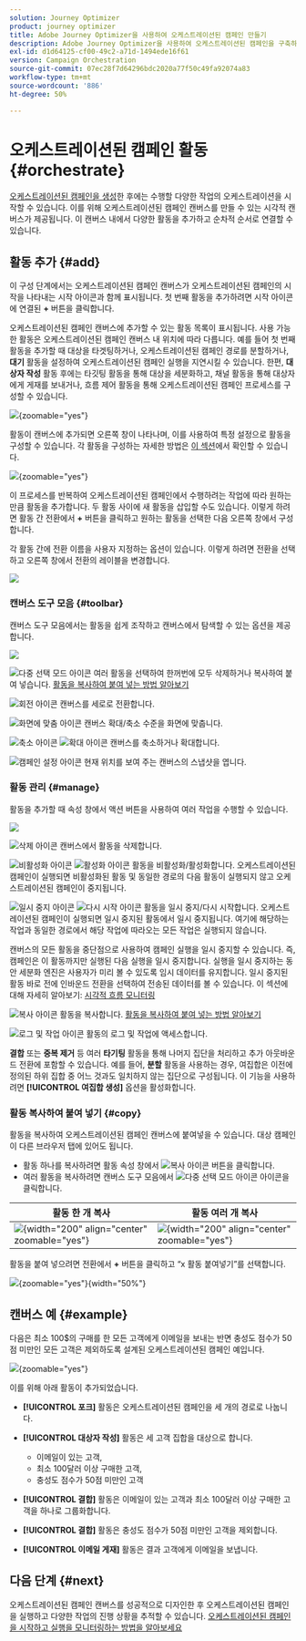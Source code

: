 ```yaml
---
solution: Journey Optimizer
product: journey optimizer
title: Adobe Journey Optimizer을 사용하여 오케스트레이션된 캠페인 만들기
description: Adobe Journey Optimizer을 사용하여 오케스트레이션된 캠페인을 구축하는 방법 알아보기
exl-id: d1d64125-cf00-49c2-a71d-1494ede16f61
version: Campaign Orchestration
source-git-commit: 07ec28f7d64296bdc2020a77f50c49fa92074a83
workflow-type: tm+mt
source-wordcount: '886'
ht-degree: 50%

---
```



# 오케스트레이션된 캠페인 활동 {#orchestrate}

[오케스트레이션된 캠페인을 생성](gs-campaign-creation.md)한 후에는 수행할 다양한 작업의 오케스트레이션을 시작할 수 있습니다. 이를 위해 오케스트레이션된 캠페인 캔버스를 만들 수 있는 시각적 캔버스가 제공됩니다. 이 캔버스 내에서 다양한 활동을 추가하고 순차적 순서로 연결할 수 있습니다.

## 활동 추가 {#add}

이 구성 단계에서는 오케스트레이션된 캠페인 캔버스가 오케스트레이션된 캠페인의 시작을 나타내는 시작 아이콘과 함께 표시됩니다. 첫 번째 활동을 추가하려면 시작 아이콘에 연결된 **+** 버튼을 클릭합니다.

오케스트레이션된 캠페인 캔버스에 추가할 수 있는 활동 목록이 표시됩니다. 사용 가능한 활동은 오케스트레이션된 캠페인 캔버스 내 위치에 따라 다릅니다. 예를 들어 첫 번째 활동을 추가할 때 대상을 타겟팅하거나, 오케스트레이션된 캠페인 경로를 분할하거나, **대기** 활동을 설정하여 오케스트레이션된 캠페인 실행을 지연시킬 수 있습니다. 한편, **대상자 작성** 활동 후에는 타깃팅 활동을 통해 대상을 세분화하고, 채널 활동을 통해 대상자에게 게재를 보내거나, 흐름 제어 활동을 통해 오케스트레이션된 캠페인 프로세스를 구성할 수 있습니다.

![](assets/orchestrated-start.png){zoomable="yes"}

활동이 캔버스에 추가되면 오른쪽 창이 나타나며, 이를 사용하여 특정 설정으로 활동을 구성할 수 있습니다. 각 활동을 구성하는 자세한 방법은 [이 섹션](activities/about-activities.md)에서 확인할 수 있습니다.

![](assets/orchestrated-configure-activities.png){zoomable="yes"}

이 프로세스를 반복하여 오케스트레이션된 캠페인에서 수행하려는 작업에 따라 원하는 만큼 활동을 추가합니다. 두 활동 사이에 새 활동을 삽입할 수도 있습니다. 이렇게 하려면 활동 간 전환에서 **+** 버튼을 클릭하고 원하는 활동을 선택한 다음 오른쪽 창에서 구성합니다.

각 활동 간에 전환 이름을 사용자 지정하는 옵션이 있습니다. 이렇게 하려면 전환을 선택하고 오른쪽 창에서 전환의 레이블을 변경합니다.

![](assets/canvas-transition.png)

### 캔버스 도구 모음 {#toolbar}

캔버스 도구 모음에서는 활동을 쉽게 조작하고 캔버스에서 탐색할 수 있는 옵션을 제공합니다.

![](assets/orchestrated-toolbar.png)

![다중 선택 모드 아이콘](assets/do-not-localize/canvas-multiple.svg) 여러 활동을 선택하여 한꺼번에 모두 삭제하거나 복사하여 붙여 넣습니다. [활동을 복사하여 붙여 넣는 방법 알아보기](#copy)

![회전 아이콘](assets/do-not-localize/canvas-rotate.svg) 캔버스를 세로로 전환합니다.

![화면에 맞춤 아이콘](assets/do-not-localize/canvas-fit.svg) 캔버스 확대/축소 수준을 화면에 맞춥니다.

![축소 아이콘](assets/do-not-localize/canvas-zoomout.svg) ![확대 아이콘](assets/do-not-localize/canvas-zoomin.svg) 캔버스를 축소하거나 확대합니다.

![캠페인 설정 아이콘](assets/do-not-localize/canvas-map.svg) 현재 위치를 보여 주는 캔버스의 스냅샷을 엽니다.

### 활동 관리 {#manage}

활동을 추가할 때 속성 창에서 액션 버튼을 사용하여 여러 작업을 수행할 수 있습니다.

![](assets/activity-action.png)

![삭제 아이콘](assets/do-not-localize/activity-delete.svg) 캔버스에서 활동을 삭제합니다.

![비활성화 아이콘](assets/do-not-localize/activity-disable.svg) ![활성화 아이콘](assets/do-not-localize/activity-enable.svg) 활동을 비활성화/활성화합니다. 오케스트레이션된 캠페인이 실행되면 비활성화된 활동 및 동일한 경로의 다음 활동이 실행되지 않고 오케스트레이션된 캠페인이 중지됩니다.

![일시 중지 아이콘](assets/do-not-localize/activity-pause.svg) ![다시 시작 아이콘](assets/do-not-localize/activity-resume.svg) 활동을 일시 중지/다시 시작합니다. 오케스트레이션된 캠페인이 실행되면 일시 중지된 활동에서 일시 중지됩니다. 여기에 해당하는 작업과 동일한 경로에서 해당 작업에 따라오는 모든 작업은 실행되지 않습니다.

캔버스의 모든 활동을 중단점으로 사용하여 캠페인 실행을 일시 중지할 수 있습니다. 즉, 캠페인은 이 활동까지만 실행된 다음 실행을 일시 중지합니다. 실행을 일시 중지하는 동안 세분화 엔진은 사용자가 미리 볼 수 있도록 임시 데이터를 유지합니다. 일시 중지된 활동 바로 전에 인바운드 전환을 선택하여 전송된 데이터를 볼 수 있습니다. 이 섹션에 대해 자세히 알아보기: [시각적 흐름 모니터링](../orchestrated/start-monitor-campaigns.md#flow)

![복사 아이콘](assets/do-not-localize/activity-copy.svg) 활동을 복사합니다. [활동을 복사하여 붙여 넣는 방법 알아보기](#copy)

![로그 및 작업 아이콘](assets/do-not-localize/activity-logs.svg) 활동의 로그 및 작업에 액세스합니다.

**결합** 또는 **중복 제거** 등 여러 **타기팅** 활동을 통해 나머지 집단을 처리하고 추가 아웃바운드 전환에 포함할 수 있습니다. 예를 들어, **분할** 활동을 사용하는 경우, 여집합은 이전에 정의된 하위 집합 중 어느 것과도 일치하지 않는 집단으로 구성됩니다. 이 기능을 사용하려면 **[!UICONTROL 여집합 생성]** 옵션을 활성화합니다.

### 활동 복사하여 붙여 넣기 {#copy}

활동을 복사하여 오케스트레이션된 캠페인 캔버스에 붙여넣을 수 있습니다. 대상 캠페인이 다른 브라우저 탭에 있어도 됩니다.

* 활동 하나를 복사하려면 활동 속성 창에서 ![복사 아이콘](assets/do-not-localize/activity-copy.svg) 버튼을 클릭합니다.
* 여러 활동을 복사하려면 캔버스 도구 모음에서 ![다중 선택 모드 아이콘](assets/do-not-localize/canvas-multiple.svg) 아이콘을 클릭합니다.

| 활동 한 개 복사 | 활동 여러 개 복사 |
|  ---  |  ---  |
| ![](assets/orchestrated-copy-1.png){width="200" align="center" zoomable="yes"} | ![](assets/orchestrated-copy-2.png){width="200" align="center" zoomable="yes"} |

활동을 붙여 넣으려면 전환에서 **+** 버튼을 클릭하고 “x 활동 붙여넣기”를 선택합니다.

![](assets/orchestrated-copy-3.png){zoomable="yes"}{width="50%"}

## 캔버스 예 {#example}

다음은 최소 100$의 구매를 한 모든 고객에게 이메일을 보내는 반면 충성도 점수가 50점 미만인 모든 고객은 제외하도록 설계된 오케스트레이션된 캠페인 예입니다.

![](assets/canvas-example-diagram.png){zoomable="yes"}

이를 위해 아래 활동이 추가되었습니다.

* **[!UICONTROL 포크]** 활동은 오케스트레이션된 캠페인을 세 개의 경로로 나눕니다.
* **[!UICONTROL 대상자 작성]** 활동은 세 고객 집합을 대상으로 합니다.

   * 이메일이 있는 고객,
   * 최소 100달러 이상 구매한 고객,
   * 충성도 점수가 50점 미만인 고객

* **[!UICONTROL 결합]** 활동은 이메일이 있는 고객과 최소 100달러 이상 구매한 고객을 하나로 그룹화합니다.
* **[!UICONTROL 결합]** 활동은 충성도 점수가 50점 미만인 고객을 제외합니다.
* **[!UICONTROL 이메일 게재]** 활동은 결과 고객에게 이메일을 보냅니다.

## 다음 단계 {#next}

오케스트레이션된 캠페인 캔버스를 성공적으로 디자인한 후 오케스트레이션된 캠페인을 실행하고 다양한 작업의 진행 상황을 추적할 수 있습니다. [오케스트레이션된 캠페인을 시작하고 실행을 모니터링하는 방법을 알아보세요](start-monitor-campaigns.md)
